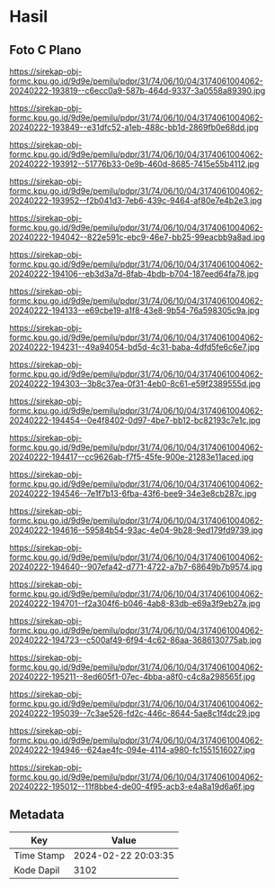 # Hasil

## Foto C Plano

https://sirekap-obj-formc.kpu.go.id/9d9e/pemilu/pdpr/31/74/06/10/04/3174061004062-20240222-193819--c6ecc0a9-587b-464d-9337-3a0558a89390.jpg

https://sirekap-obj-formc.kpu.go.id/9d9e/pemilu/pdpr/31/74/06/10/04/3174061004062-20240222-193849--e31dfc52-a1eb-488c-bb1d-2869fb0e68dd.jpg

https://sirekap-obj-formc.kpu.go.id/9d9e/pemilu/pdpr/31/74/06/10/04/3174061004062-20240222-193912--51776b33-0e9b-460d-8685-7415e55b4112.jpg

https://sirekap-obj-formc.kpu.go.id/9d9e/pemilu/pdpr/31/74/06/10/04/3174061004062-20240222-193952--f2b041d3-7eb6-439c-9464-af80e7e4b2e3.jpg

https://sirekap-obj-formc.kpu.go.id/9d9e/pemilu/pdpr/31/74/06/10/04/3174061004062-20240222-194042--822e591c-ebc9-46e7-bb25-99eacbb9a8ad.jpg

https://sirekap-obj-formc.kpu.go.id/9d9e/pemilu/pdpr/31/74/06/10/04/3174061004062-20240222-194106--eb3d3a7d-8fab-4bdb-b704-187eed64fa78.jpg

https://sirekap-obj-formc.kpu.go.id/9d9e/pemilu/pdpr/31/74/06/10/04/3174061004062-20240222-194133--e69cbe19-a1f8-43e8-9b54-76a598305c9a.jpg

https://sirekap-obj-formc.kpu.go.id/9d9e/pemilu/pdpr/31/74/06/10/04/3174061004062-20240222-194231--49a94054-bd5d-4c31-baba-4dfd5fe6c6e7.jpg

https://sirekap-obj-formc.kpu.go.id/9d9e/pemilu/pdpr/31/74/06/10/04/3174061004062-20240222-194303--3b8c37ea-0f31-4eb0-8c61-e59f2389555d.jpg

https://sirekap-obj-formc.kpu.go.id/9d9e/pemilu/pdpr/31/74/06/10/04/3174061004062-20240222-194454--0e4f8402-0d97-4be7-bb12-bc82193c7e1c.jpg

https://sirekap-obj-formc.kpu.go.id/9d9e/pemilu/pdpr/31/74/06/10/04/3174061004062-20240222-194417--cc9626ab-f7f5-45fe-900e-21283e11aced.jpg

https://sirekap-obj-formc.kpu.go.id/9d9e/pemilu/pdpr/31/74/06/10/04/3174061004062-20240222-194546--7e1f7b13-6fba-43f6-bee9-34e3e8cb287c.jpg

https://sirekap-obj-formc.kpu.go.id/9d9e/pemilu/pdpr/31/74/06/10/04/3174061004062-20240222-194616--59584b54-93ac-4e04-9b28-9ed179fd9739.jpg

https://sirekap-obj-formc.kpu.go.id/9d9e/pemilu/pdpr/31/74/06/10/04/3174061004062-20240222-194640--907efa42-d771-4722-a7b7-68649b7b9574.jpg

https://sirekap-obj-formc.kpu.go.id/9d9e/pemilu/pdpr/31/74/06/10/04/3174061004062-20240222-194701--f2a304f6-b046-4ab8-83db-e69a3f9eb27a.jpg

https://sirekap-obj-formc.kpu.go.id/9d9e/pemilu/pdpr/31/74/06/10/04/3174061004062-20240222-194723--c500af49-6f94-4c62-86aa-3686130775ab.jpg

https://sirekap-obj-formc.kpu.go.id/9d9e/pemilu/pdpr/31/74/06/10/04/3174061004062-20240222-195211--8ed605f1-07ec-4bba-a8f0-c4c8a298565f.jpg

https://sirekap-obj-formc.kpu.go.id/9d9e/pemilu/pdpr/31/74/06/10/04/3174061004062-20240222-195039--7c3ae526-fd2c-446c-8644-5ae8c1f4dc29.jpg

https://sirekap-obj-formc.kpu.go.id/9d9e/pemilu/pdpr/31/74/06/10/04/3174061004062-20240222-194946--624ae4fc-094e-4114-a980-fc1551516027.jpg

https://sirekap-obj-formc.kpu.go.id/9d9e/pemilu/pdpr/31/74/06/10/04/3174061004062-20240222-195012--11f8bbe4-de00-4f95-acb3-e4a8a19d6a6f.jpg


## Metadata

| Key        | Value               |
| ---------- | ------------------- |
| Time Stamp | 2024-02-22 20:03:35 |
| Kode Dapil | 3102                |



